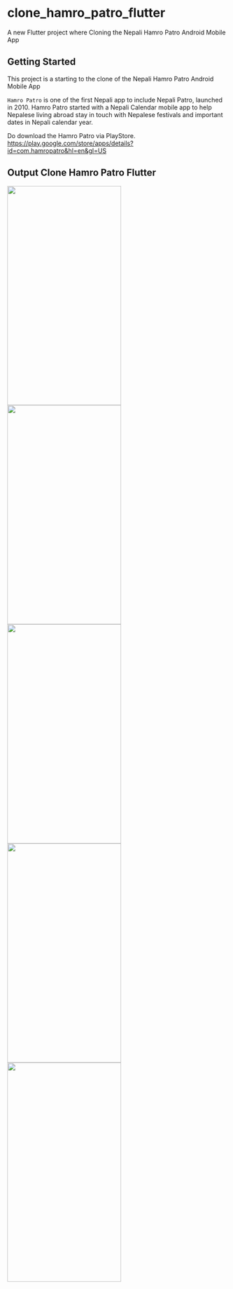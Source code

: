 # clone_hamro_patro_flutter

A new Flutter project where Cloning the Nepali Hamro Patro Android Mobile App

## Getting Started

This project is a starting to the clone of the Nepali Hamro Patro Android Mobile App

```Hamro Patro``` is one of the first Nepali app to include Nepali Patro, launched in 2010. Hamro Patro started with a Nepali Calendar mobile app
to help Nepalese living abroad stay in touch with Nepalese festivals and important dates in Nepali calendar year.

Do download the Hamro Patro via PlayStore.
https://play.google.com/store/apps/details?id=com.hamropatro&hl=en&gl=US

## Output Clone Hamro Patro Flutter
<p float="left">
<img src="https://user-images.githubusercontent.com/73419211/124706164-9232a800-df16-11eb-84e9-ac24766699e1.jpg" height="500" width="260">
<img src="https://user-images.githubusercontent.com/73419211/124706171-93fc6b80-df16-11eb-8de2-726944ab5a8f.jpg" height="500" width="260">
<img src="https://user-images.githubusercontent.com/73419211/125157771-86e8b200-e18c-11eb-8b31-65d34c3a3dcc.jpg" height="500" width="260">
<img src="https://user-images.githubusercontent.com/73419211/125184727-e358d980-e23f-11eb-939d-6585381eaa83.jpg" height="500" width="260">
<img src="https://user-images.githubusercontent.com/73419211/124706173-952d9880-df16-11eb-8c6b-0b9cee41006b.jpg" height="500" width="260">
</p>
